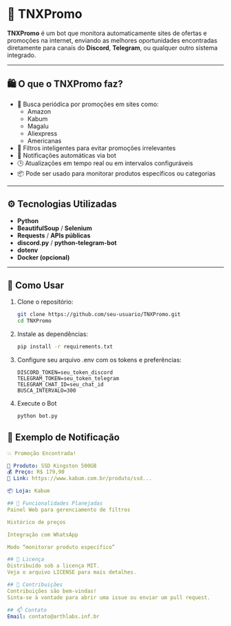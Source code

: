 # 🔎 TNXPromo

**TNXPromo** é um bot que monitora automaticamente sites de ofertas e promoções na internet, enviando as melhores oportunidades encontradas diretamente para canais do **Discord**, **Telegram**, ou qualquer outro sistema integrado.

---

## 🛍️ O que o TNXPromo faz?

- 🔄 Busca periódica por promoções em sites como:
  - Amazon
  - Kabum
  - Magalu
  - Aliexpress
  - Americanas
- 🧠 Filtros inteligentes para evitar promoções irrelevantes
- 🔔 Notificações automáticas via bot
- 🕒 Atualizações em tempo real ou em intervalos configuráveis
- 📦 Pode ser usado para monitorar produtos específicos ou categorias

---

## ⚙️ Tecnologias Utilizadas

- **Python**
- **BeautifulSoup** / **Selenium**
- **Requests** / **APIs públicas**
- **discord.py** / **python-telegram-bot**
- **dotenv**
- **Docker (opcional)**

---

## 🚀 Como Usar

1. Clone o repositório:
   ```bash
   git clone https://github.com/seu-usuario/TNXPromo.git
   cd TNXPromo
2. Instale as dependências:
   ```bash
   pip install -r requirements.txt
3. Configure seu arquivo .env com os tokens e preferências:
   ```env
   DISCORD_TOKEN=seu_token_discord
   TELEGRAM_TOKEN=seu_token_telegram
   TELEGRAM_CHAT_ID=seu_chat_id
   BUSCA_INTERVALO=300
4. Execute o Bot
   ```bash
   python bot.py

## 📌 Exemplo de Notificação
   ```yaml
   💥 Promoção Encontrada!

   🛒 Produto: SSD Kingston 500GB
   💰 Preço: R$ 179,90
   🔗 Link: https://www.kabum.com.br/produto/ssd...

   📦 Loja: Kabum

## 🧠 Funcionalidades Planejadas
 Painel Web para gerenciamento de filtros

 Histórico de preços

 Integração com WhatsApp

 Modo “monitorar produto específico”

## 📄 Licença
Distribuído sob a licença MIT.
Veja o arquivo LICENSE para mais detalhes.

## 🤝 Contribuições
Contribuições são bem-vindas!
Sinta-se à vontade para abrir uma issue ou enviar um pull request.

## 📫 Contato
Email: contato@arthlabs.inf.br




